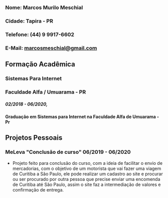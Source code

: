 ### Nome: Marcos Murilo Meschial
### Cidade: Tapira - PR
### Telefone: (44) 9 9917-6602
### E-Mail: marcosmeschial@gmail.com

## Formação Acadêmica
### Sistemas Para Internet
### Faculdade Alfa / Umuarama - PR 
##### 02/2018 - 06/2020,
#### Graduação em Sistemas para Internet na Faculdade Alfa de Umuarama - Pr

## Projetos Pessoais
### MeLeva "Conclusão de curso" 06/2019 - 06/2020
* Projeto feito para conclusão do curso, com a ideia de facilitar o envio de mercadorias, com o objetivo de um motorista que vai fazer uma 
viagem de Curitiba a São Paulo, ele pode realizar um cadastro ao site e procurar ou ser procurado por outra pessoa que precise enviar uma encomenda de Curitiba até São Paulo, assim o site faz a intermediação de valores e confirmação de entrega.